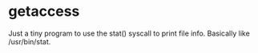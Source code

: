 # getaccess
Just a tiny program to use the stat() syscall to print file info.
Basically like /usr/bin/stat.
